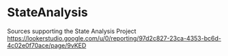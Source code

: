 # StateAnalysis
Sources supporting the State Analysis Project
https://lookerstudio.google.com/u/0/reporting/97d2c827-23ca-4353-bc6d-4c02e0f70ace/page/9vKED
